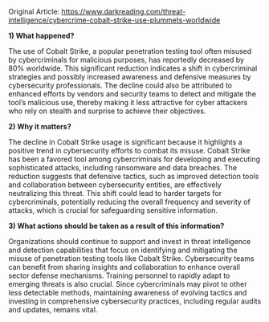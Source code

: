 Original Article: https://www.darkreading.com/threat-intelligence/cybercrime-cobalt-strike-use-plummets-worldwide

**1) What happened?**

The use of Cobalt Strike, a popular penetration testing tool often misused by cybercriminals for malicious purposes, has reportedly decreased by 80% worldwide. This significant reduction indicates a shift in cybercriminal strategies and possibly increased awareness and defensive measures by cybersecurity professionals. The decline could also be attributed to enhanced efforts by vendors and security teams to detect and mitigate the tool’s malicious use, thereby making it less attractive for cyber attackers who rely on stealth and surprise to achieve their objectives.

**2) Why it matters?**

The decline in Cobalt Strike usage is significant because it highlights a positive trend in cybersecurity efforts to combat its misuse. Cobalt Strike has been a favored tool among cybercriminals for developing and executing sophisticated attacks, including ransomware and data breaches. The reduction suggests that defensive tactics, such as improved detection tools and collaboration between cybersecurity entities, are effectively neutralizing this threat. This shift could lead to harder targets for cybercriminals, potentially reducing the overall frequency and severity of attacks, which is crucial for safeguarding sensitive information.

**3) What actions should be taken as a result of this information?**

Organizations should continue to support and invest in threat intelligence and detection capabilities that focus on identifying and mitigating the misuse of penetration testing tools like Cobalt Strike. Cybersecurity teams can benefit from sharing insights and collaboration to enhance overall sector defense mechanisms. Training personnel to rapidly adapt to emerging threats is also crucial. Since cybercriminals may pivot to other less detectable methods, maintaining awareness of evolving tactics and investing in comprehensive cybersecurity practices, including regular audits and updates, remains vital.